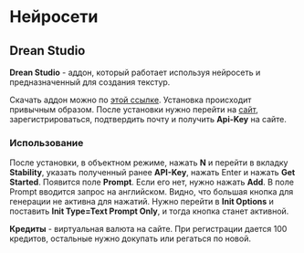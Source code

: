 # Нейросети

## Drean Studio

**Drean Studio** - аддон, который работает используя нейросеть и предназначенный для создания текстур.

Скачать аддон можно по [этой ссылке](https://github.com/Stability-AI/stability-blender-addon-public/releases/). Установка происходит привычным образом. После установки нужно перейти на [сайт](https://beta.dreamstudio.ai/membership?tab=apiKeys), зарегистрироваться, подтвердить почту и получить **Api-Key** на сайте.

### Использование

После установки, в объектном режиме, нажать **N** и перейти в вкладку **Stability**, указать полученный ранее **API-Key**, нажать Enter и нажать **Get Started**. Появится поле **Prompt**. Если его нет, нужно нажать **Add**. В поле Prompt вводится запрос на английском. Видно, что большая кнопка для генерации не активна для нажатий. Нужно перейти в **Init Options** и поставить **Init Type=Text Prompt Only**, и тогда кнопка станет активной.

**Кредиты** - виртуальная валюта на сайте. При регистрации дается 100 кредитов, остальные нужно докупать или регаться по новой.